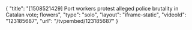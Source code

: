 {
    "title": "[1508521429] Port workers protest alleged police brutality in Catalan vote; flowers",
    "type": "solo",
    "layout": "iframe-static",
    "videoId": "123185687",
    "url": "\/tvpembed\/123185687"
}